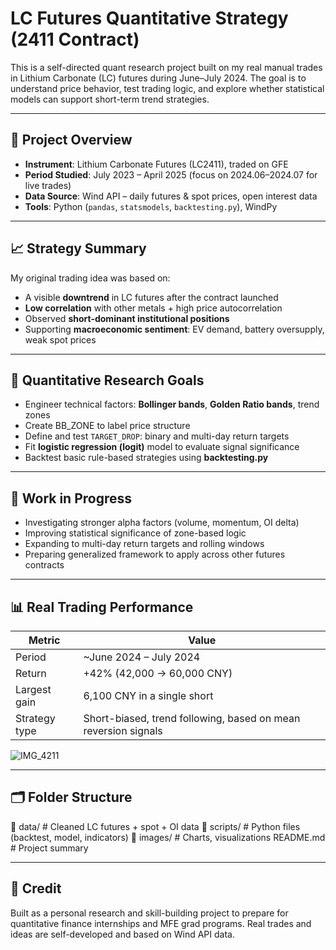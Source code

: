 # LC Futures Quantitative Strategy (2411 Contract)

This is a self-directed quant research project built on my real manual trades in Lithium Carbonate (LC) futures during June–July 2024. The goal is to understand price behavior, test trading logic, and explore whether statistical models can support short-term trend strategies.

---

## 📌 Project Overview

- **Instrument**: Lithium Carbonate Futures (LC2411), traded on GFE
- **Period Studied**: July 2023 – April 2025 (focus on 2024.06–2024.07 for live trades)
- **Data Source**: Wind API – daily futures & spot prices, open interest data
- **Tools**: Python (`pandas`, `statsmodels`, `backtesting.py`), WindPy

---

## 📈 Strategy Summary

My original trading idea was based on:
- A visible **downtrend** in LC futures after the contract launched
- **Low correlation** with other metals + high price autocorrelation
- Observed **short-dominant institutional positions**
- Supporting **macroeconomic sentiment**: EV demand, battery oversupply, weak spot prices

---

## 🧠 Quantitative Research Goals

- Engineer technical factors: **Bollinger bands**, **Golden Ratio bands**, trend zones
- Create BB_ZONE to label price structure
- Define and test `TARGET_DROP`: binary and multi-day return targets
- Fit **logistic regression (logit)** model to evaluate signal significance
- Backtest basic rule-based strategies using **backtesting.py**

---

## 🔬 Work in Progress

- Investigating stronger alpha factors (volume, momentum, OI delta)
- Improving statistical significance of zone-based logic
- Expanding to multi-day return targets and rolling windows
- Preparing generalized framework to apply across other futures contracts

---

## 📊 Real Trading Performance

| Metric | Value |
|--------|-------|
| Period | ~June 2024 – July 2024  
| Return | +42% (42,000 → 60,000 CNY)  
| Largest gain | 6,100 CNY in a single short  
| Strategy type | Short-biased, trend following, based on mean reversion signals
![IMG_4211](https://github.com/user-attachments/assets/89c6afee-688c-41aa-9420-f7823229f485)


---

## 🗂️ Folder Structure
📁 data/ # Cleaned LC futures + spot + OI data 
📁 scripts/ # Python files (backtest, model, indicators) 
📁 images/ # Charts, visualizations README.md # Project summary

---

## 🤝 Credit

Built as a personal research and skill-building project to prepare for quantitative finance internships and MFE grad programs. Real trades and ideas are self-developed and based on Wind API data.



